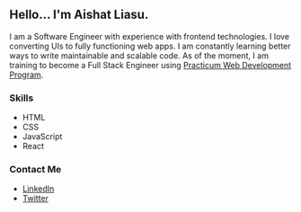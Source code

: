 ## Hello... I'm Aishat Liasu.

I am a Software Engineer with experience with frontend technologies. I love converting UIs to fully functioning web apps. 
I am constantly learning better ways to write maintainable and scalable code. 
As of the moment, I am training to become a Full Stack Engineer using [Practicum Web Development Program](https://practicum.yandex.com/web/).  

### Skills
- HTML 
- CSS 
- JavaScript 
- React

### Contact Me

- [LinkedIn](https://www.linkedin.com/in/aishat-liasu)
- [Twitter](https://twitter.com/AishatLiasu)

